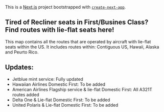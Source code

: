 This is a [Next.js](https://nextjs.org) project bootstrapped with [`create-next-app`](https://nextjs.org/docs/app/api-reference/cli/create-next-app).

## Tired of Recliner seats in First/Busines Class? Find routes with lie-flat seats here!

This map contains all the routes that are operated by aircraft with lie-flat seats within the US.
It includes routes within: Contiguous US, Hawaii, Alaska and Peurto Rico.

## Updates:
-  Jetblue mint service: Fully updated
-  Hawaiian Airlines Domestic First: To be added
-  American Airlines Flagship service & lie-flat Domestic First: All A321T routes added
-  Delta One & Lie-flat Domestic First: To be added
-  United Polaris & Lie-flat Domestic First: To be added

